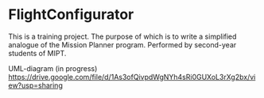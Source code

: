 # FlightConfigurator
This is a training project. The purpose of which is to write a simplified analogue of the Mission Planner program. Performed by second-year students of MIPT.

UML-diagram (in progress)
https://drive.google.com/file/d/1As3ofQivpdWgNYh4sRi0GUXoL3rXg2bx/view?usp=sharing
